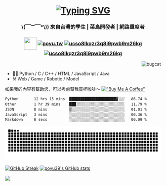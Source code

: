 <h1 align="center">
  <a href="https://git.io/typing-svg"><img src="https://readme-typing-svg.demolab.com?font=Dongle&size=50&pause=1000&color=9D80F7&height=100&lines=Hi+hi+Poyu+desu~+%E0%B8%85%CA%95%E2%80%A2%CC%AB%CD%A1%E2%80%A2;IECS+student+%E2%98%BE%CB%9A%E2%80%A7%C2%BA%C2%B7+;Nice+2+meet+u+(%E1%95%91%E1%97%A2%E1%93%AB%E2%88%97)%CB%92" alt="Typing SVG" /></a>
</h1>
<h3 align="center">\(￣︶￣*\)) 來自台灣的學生 | 菜鳥開發者 | 網路重度者 </h3>

<h3 align="center">
<img align="center" src="https://raw.githubusercontent.com/rahuldkjain/github-profile-readme-generator/master/src/images/icons/Social/discord.svg" height="40" width="40" />
<a href="https://instagram.com/poyu.39" target="blank"><img align="center" src="https://raw.githubusercontent.com/rahuldkjain/github-profile-readme-generator/master/src/images/icons/Social/instagram.svg" alt="poyu.tw" height="30" width="40" /></a>
<a href="https://www.youtube.com/c/ucso8lkqzr3q8i9pwb9m26kg" target="blank"><img align="center" src="https://raw.githubusercontent.com/rahuldkjain/github-profile-readme-generator/master/src/images/icons/Social/youtube.svg" alt="ucso8lkqzr3q8i9pwb9m26kg" height="30" width="40" /></a>
<a href="https://home.gamer.com.tw/profile/index.php?owner=bruce9239" target="blank"><img align="center" src="https://cdn6.aptoide.com/imgs/e/f/a/efae200e586d616b816b01affb3e63d1_icon.png"" alt="ucso8lkqzr3q8i9pwb9m26kg" height="40" width="40" /></a>
</h3>
<img align="right" alt="bugcat" src="https://user-images.githubusercontent.com/42506064/233136013-8edbafaf-c76e-4dbb-83c0-1a9faf468fab.png">

<br>

- 👨‍💻 Python / C / C++ / HTML / JavaScript / Java
- ⚒️ Web / Game / Robotic / Model

如果我的內容有幫助您，可以考慮幫我買杯咖啡～
 [!["Buy Me A Coffee"](https://www.buymeacoffee.com/assets/img/custom_images/orange_img.png)](https://www.buymeacoffee.com/poyu39)

<!--START_SECTION:waka-->

```txt
Python       12 hrs 15 mins  █████████████████████▓░░░   86.74 %
Other        1 hr 39 mins    ███░░░░░░░░░░░░░░░░░░░░░░   11.79 %
JSON         8 mins          ▒░░░░░░░░░░░░░░░░░░░░░░░░   01.01 %
JavaScript   3 mins          ░░░░░░░░░░░░░░░░░░░░░░░░░   00.36 %
Markdown     0 secs          ░░░░░░░░░░░░░░░░░░░░░░░░░   00.09 %
```

<!--END_SECTION:waka-->

<picture>
  <source media="(prefers-color-scheme: dark)" srcset="https://github.com/poyu39/poyu39/blob/output/github-contribution-grid-snake-dark.svg" />
  <source media="(prefers-color-scheme: light)" srcset="https://github.com/poyu39/poyu39/blob/output/github-contribution-grid-snake.svg" />
  <img alt="github-snake" src="https://github.com/poyu39/poyu39/blob/output/github-contribution-grid-snake.svg" />
</picture>

[![GitHub Streak](https://streak-stats.demolab.com?user=poyu39&theme=one-dark-pro&locale=zh_Hant&date_format=M%20j%5B%2C%20Y%5D)](https://git.io/streak-stats) [![poyu39's GitHub stats](https://github-readme-stats.vercel.app/api?username=poyu39&count_private=true&show_icons=true&theme=material-palenight)](https://github.com/poyu39/github-readme-stats)

<img align="center" src="https://moe-counter.glitch.me/get/@poyu39?theme=rule34">
